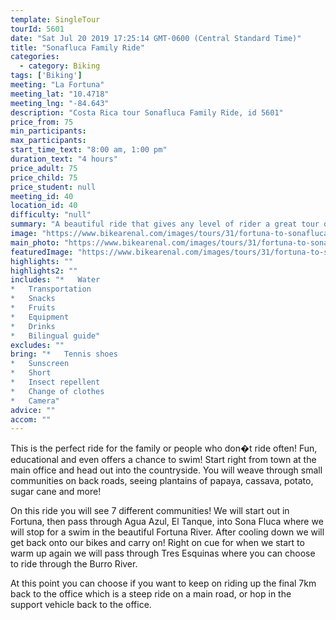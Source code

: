 ```yaml
---
template: SingleTour
tourId: 5601
date: "Sat Jul 20 2019 17:25:14 GMT-0600 (Central Standard Time)"
title: "Sonafluca Family Ride"
categories: 
  - category: Biking
tags: ['Biking']
meeting: "La Fortuna"
meeting_lat: "10.4718"
meeting_lng: "-84.643"
description: "Costa Rica tour Sonafluca Family Ride, id 5601"
price_from: 75
min_participants: 
max_participants: 
start_time_text: "8:00 am, 1:00 pm"
duration_text: "4 hours"
price_adult: 75
price_child: 75
price_student: null
meeting_id: 40
location_id: 40
difficulty: "null"
summary: "A beautiful ride that gives any level of rider a great tour of the area. Ride though plantations, down to rivers and on back roads, seeing areas rarely seen by tourists!"
image: "https://www.bikearenal.com/images/tours/31/fortuna-to-sonafluca.jpg"
main_photo: "https://www.bikearenal.com/images/tours/31/fortuna-to-sonafluca.jpg"
featuredImage: "https://www.bikearenal.com/images/tours/31/fortuna-to-sonafluca.jpg"
highlights: ""
highlights2: ""
includes: "*   Water
*   Transportation
*   Snacks
*   Fruits
*   Equipment
*   Drinks
*   Bilingual guide"
excludes: ""
bring: "*   Tennis shoes
*   Sunscreen
*   Short
*   Insect repellent
*   Change of clothes
*   Camera"
advice: ""
accom: ""
---
```

This is the perfect ride for the family or people who don�t ride often! Fun, educational and even offers a chance to swim! Start right from town at the main office and head out into the countryside. You will weave through small communities on back roads, seeing plantains of papaya, cassava, potato, sugar cane and more!

On this ride you will see 7 different communities! We will start out in Fortuna, then pass through Agua Azul, El Tanque, into Sona Fluca where we will stop for a swim in the beautiful Fortuna River. After cooling down we will get back onto our bikes and carry on! Right on cue for when we start to warm up again we will pass through Tres Esquinas where you can choose to ride through the Burro River.

At this point you can choose if you want to keep on riding up the final 7km back to the office which is a steep ride on a main road, or hop in the support vehicle back to the office.